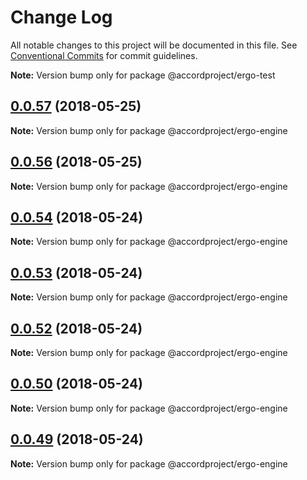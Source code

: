 # Change Log

All notable changes to this project will be documented in this file.
See [Conventional Commits](https://conventionalcommits.org) for commit guidelines.



**Note:** Version bump only for package @accordproject/ergo-test





<a name="0.0.57"></a>
## [0.0.57](https://github.com/accordproject/ergo/compare/v0.0.48...v0.0.57) (2018-05-25)




**Note:** Version bump only for package @accordproject/ergo-engine

<a name="0.0.56"></a>
## [0.0.56](https://github.com/accordproject/ergo/compare/v0.0.48...v0.0.56) (2018-05-25)




**Note:** Version bump only for package @accordproject/ergo-engine

<a name="0.0.54"></a>
## [0.0.54](https://github.com/accordproject/ergo/compare/v0.0.48...v0.0.54) (2018-05-24)




**Note:** Version bump only for package @accordproject/ergo-engine

<a name="0.0.53"></a>
## [0.0.53](https://github.com/accordproject/ergo/compare/v0.0.52...v0.0.53) (2018-05-24)




**Note:** Version bump only for package @accordproject/ergo-engine

<a name="0.0.52"></a>
## [0.0.52](https://github.com/accordproject/ergo/compare/v0.0.48...v0.0.52) (2018-05-24)




**Note:** Version bump only for package @accordproject/ergo-engine

<a name="0.0.50"></a>
## [0.0.50](https://github.com/accordproject/ergo/compare/v0.0.49...v0.0.50) (2018-05-24)




**Note:** Version bump only for package @accordproject/ergo-engine

<a name="0.0.49"></a>
## [0.0.49](https://github.com/accordproject/ergo/compare/v0.0.48...v0.0.49) (2018-05-24)




**Note:** Version bump only for package @accordproject/ergo-engine
